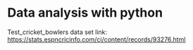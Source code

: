 # Data analysis with python
Test_cricket_bowlers data set link: https://stats.espncricinfo.com/ci/content/records/93276.html
